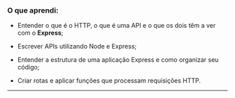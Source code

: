 ### O que aprendi:

- Entender o que é o HTTP, o que é uma API e o que os dois têm a ver com o **Express**;

- Escrever APIs utilizando Node e Express;

- Entender a estrutura de uma aplicação Express e como organizar seu código;

- Criar rotas e aplicar funções que processam requisições HTTP.

---


